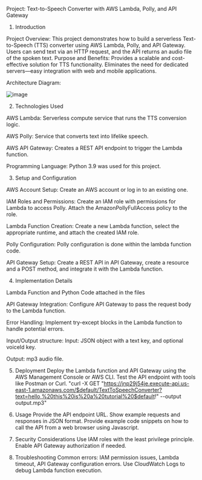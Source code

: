 Project: Text-to-Speech Converter with AWS Lambda, Polly, and API Gateway

1. Introduction

Project Overview:
This project demonstrates how to build a serverless Text-to-Speech (TTS) converter using AWS Lambda, Polly, and API Gateway. Users can send text via an HTTP request, and the API returns an audio file of the spoken text.
Purpose and Benefits:
Provides a scalable and cost-effective solution for TTS functionality. Eliminates the need for dedicated servers—easy integration with web and mobile applications.



Architecture Diagram:

![image](https://github.com/user-attachments/assets/e4713760-1132-48e8-ac3f-dbfa8c2f915a)



2. Technologies Used

AWS Lambda:
Serverless compute service that runs the TTS conversion logic.

AWS Polly:
Service that converts text into lifelike speech.

AWS API Gateway:
Creates a REST API endpoint to trigger the Lambda function.

Programming Language:
Python 3.9 was used for this project.



3. Setup and Configuration

AWS Account Setup:
Create an AWS account or log in to an existing one.

IAM Roles and Permissions:
Create an IAM role with permissions for Lambda to access Polly. Attach the AmazonPollyFullAccess policy to the role.

Lambda Function Creation:
Create a new Lambda function, select the appropriate runtime, and attach the created IAM role.

Polly Configuration:
Polly configuration is done within the lambda function code.

API Gateway Setup:
Create a REST API in API Gateway, create a resource and a POST method, and integrate it with the Lambda function.



4. Implementation Details

Lambda Function and Python Code attached in the files


API Gateway Integration:
Configure API Gateway to pass the request body to the Lambda function.


Error Handling:
Implement try-except blocks in the Lambda function to handle potential errors.

Input/Output structure:
Input: JSON object with a text key, and optional voiceId key.

Output: mp3 audio file.



5. Deployment
Deploy the Lambda function and API Gateway using the AWS Management Console or AWS CLI.
Test the API endpoint with tools like Postman or Curl.
"curl -X GET "https://jnp29j54je.execute-api.us-east-1.amazonaws.com/$default/TextToSpeechConverter?text=hello,%20this%20is%20a%20tutorial%20$default!" --output output.mp3"


7. Usage
Provide the API endpoint URL.
Show example requests and responses in JSON format.
Provide example code snippets on how to call the API from a web browser using Javascript.


7. Security Considerations
Use IAM roles with the least privilege principle.
Enable API Gateway authorization if needed.


9. Troubleshooting
Common errors: IAM permission issues, Lambda timeout, API Gateway configuration errors.
Use CloudWatch Logs to debug Lambda function execution.



